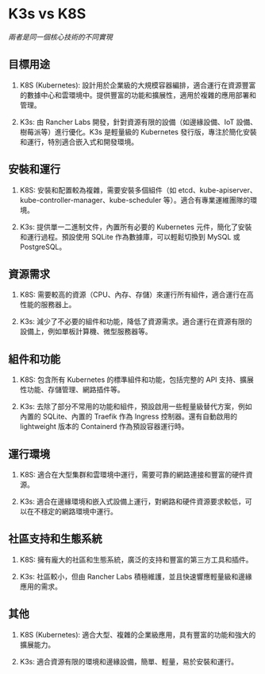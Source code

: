 # K3s vs K8S 

_兩者是同一個核心技術的不同實現_

## 目標用途

1. K8S (Kubernetes): 設計用於企業級的大規模容器編排，適合運行在資源豐富的數據中心和雲環境中。提供豐富的功能和擴展性，適用於複雜的應用部署和管理。

2. K3s: 由 Rancher Labs 開發，針對資源有限的設備（如邊緣設備、IoT 設備、樹莓派等）進行優化。K3s 是輕量級的 Kubernetes 發行版，專注於簡化安裝和運行，特別適合嵌入式和開發環境。

## 安裝和運行

1. K8S: 安裝和配置較為複雜，需要安裝多個組件（如 etcd、kube-apiserver、kube-controller-manager、kube-scheduler 等）。適合有專業運維團隊的環境。

2. K3s: 提供單一二進制文件，內置所有必要的 Kubernetes 元件，簡化了安裝和運行過程。預設使用 SQLite 作為數據庫，可以輕鬆切換到 MySQL 或 PostgreSQL。

## 資源需求

1. K8S: 需要較高的資源（CPU、內存、存儲）來運行所有組件，適合運行在高性能的服務器上。

2. K3s: 減少了不必要的組件和功能，降低了資源需求。適合運行在資源有限的設備上，例如單板計算機、微型服務器等。

## 組件和功能

1. K8S: 包含所有 Kubernetes 的標準組件和功能，包括完整的 API 支持、擴展性功能、存儲管理、網路插件等。

2. K3s: 去除了部分不常用的功能和組件，預設啟用一些輕量級替代方案，例如內置的 SQLite、內置的 Traefik 作為 Ingress 控制器。還有自動啟用的 lightweight 版本的 Containerd 作為預設容器運行時。

## 運行環境

1. K8S: 適合在大型集群和雲環境中運行，需要可靠的網路連接和豐富的硬件資源。

2. K3s: 適合在邊緣環境和嵌入式設備上運行，對網路和硬件資源要求較低，可以在不穩定的網路環境中運行。

## 社區支持和生態系統

1. K8S: 擁有龐大的社區和生態系統，廣泛的支持和豐富的第三方工具和插件。

2. K3s: 社區較小，但由 Rancher Labs 積極維護，並且快速響應輕量級和邊緣應用的需求。

## 其他

1. K8S (Kubernetes): 適合大型、複雜的企業級應用，具有豐富的功能和強大的擴展能力。

2. K3s: 適合資源有限的環境和邊緣設備，簡單、輕量，易於安裝和運行。

